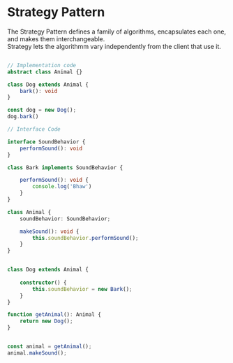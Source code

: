
# Strategy Pattern

The Strategy Pattern defines a family of algorithms, encapsulates each one, and makes them interchangeable.  
Strategy lets the algorithmm vary independently from the client that use it.


```ts

// Implementation code
abstract class Animal {}

class Dog extends Animal {
    bark(): void
}

const dog = new Dog();
dog.bark()

```

```ts
// Interface Code

interface SoundBehavior {
    performSound(): void
}

class Bark implements SoundBehavior {

    performSound(): void {
        console.log('Bhaw')
    }
}

class Animal {
    soundBehavior: SoundBehavior;

    makeSound(): void {
        this.soundBehavior.performSound();
    }
}


class Dog extends Animal {
    
    constructor() {
        this.soundBehavior = new Bark();
    }
}

function getAnimal(): Animal {
    return new Dog();
}


const animal = getAnimal();
animal.makeSound();

```